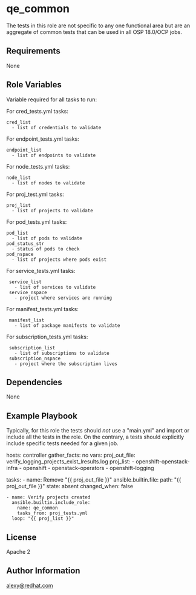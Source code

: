qe_common
=========

The tests in this role are not specific to any one functional area but are an aggregate of common tests that can be used in all OSP 18.0/OCP jobs.

Requirements
------------

None

Role Variables
--------------
Variable required for all tasks to run:

  For cred_tests.yml tasks:
    
    cred_list   
      - list of credentials to validate

  For endpoint_tests.yml tasks:
    
    endpoint_list   
      - list of endpoints to validate

  For node_tests.yml tasks:
    
    node_list  
      - list of nodes to validate

  For proj_test.yml tasks:
    
    proj_list   
      - list of projects to validate

  For pod_tests.yml tasks:
    
    pod_list   
      - list of pods to validate
    pod_status_str 
      - status of pods to check
    pod_nspace
      - list of projects where pods exist

   For service_tests.yml tasks:
     
     service_list  
       - list of services to validate
     service_nspace
       - project where services are running
    
  For manifest_tests.yml tasks:
     
     manifest_list  
       - list of package manifests to validate

  For subscription_tests.yml tasks: 
     
     subscription_list  
       - list of subscriptions to validate
     subscription_nspace
       - project where the subscription lives


Dependencies
------------

None

Example Playbook
----------------

Typically, for this role the tests should *not* use a "main.yml" and import or include all the tests in the role. On the contrary, a tests should explicitly include specific tests needed for a given job.

  hosts: controller
  gather_facts: no
  vars:
     proj_out_file: verify_logging_projects_exist_lresults.log
     proj_list:
       - openshift-openstack-infra
       - openshift
       - openstack-operators
       - openshift-logging

  tasks:
    - name: Remove "{{ proj_out_file }}"
      ansible.builtin.file:
        path: "{{ proj_out_file }}"
        state: absent
      changed_when: false

    - name: Verify projects created
      ansible.builtin.include_role:
        name: qe_common
        tasks_from: proj_tests.yml
      loop: "{{ proj_list }}"


License
-------

Apache 2

Author Information
------------------

alexy@redhat.com
